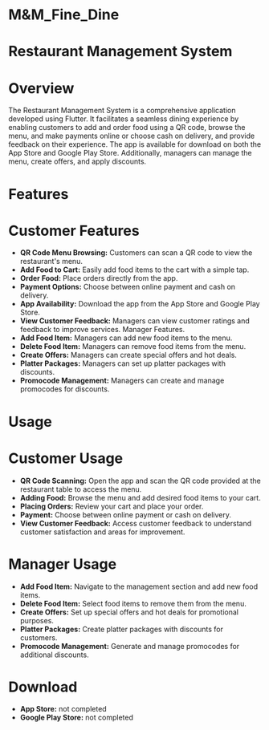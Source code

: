 # M&M_Fine_Dine
# Restaurant Management System
# Overview
The Restaurant Management System is a comprehensive application developed using Flutter. It facilitates a seamless dining experience by enabling customers to add and order food using a QR code, browse the menu, and make payments online or choose cash on delivery, and provide feedback on their experience. The app is available for download on both the App Store and Google Play Store. Additionally, managers can manage the menu, create offers, and apply discounts.

# Features
# Customer Features
- **QR Code Menu Browsing:** Customers can scan a QR code to view the restaurant's menu.
- **Add Food to Cart:** Easily add food items to the cart with a simple tap.
- **Order Food:** Place orders directly from the app.
- **Payment Options:** Choose between online payment and cash on delivery.
- **App Availability:** Download the app from the App Store and Google Play Store.
- **View Customer Feedback:** Managers can view customer ratings and feedback to improve services.
Manager Features.
- **Add Food Item:** Managers can add new food items to the menu.
- **Delete Food Item:** Managers can remove food items from the menu.
- **Create Offers:** Managers can create special offers and hot deals.
- **Platter Packages:** Managers can set up platter packages with discounts.
- **Promocode Management:** Managers can create and manage promocodes for discounts.

# Usage
# Customer Usage
- **QR Code Scanning:** Open the app and scan the QR code provided at the restaurant table to access the menu.
- **Adding Food:** Browse the menu and add desired food items to your cart.
- **Placing Orders:** Review your cart and place your order.
- **Payment:** Choose between online payment or cash on delivery.
- **View Customer Feedback:** Access customer feedback to understand customer satisfaction and areas for improvement.
# Manager Usage
- **Add Food Item:** Navigate to the management section and add new food items.
- **Delete Food Item:** Select food items to remove them from the menu.
- **Create Offers:** Set up special offers and hot deals for promotional purposes.
- **Platter Packages:** Create platter packages with discounts for customers.
- **Promocode Management:** Generate and manage promocodes for additional discounts.

# Download
- **App Store:** not completed
- **Google Play Store:** not completed
